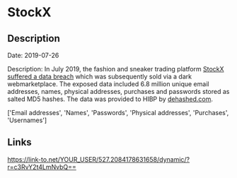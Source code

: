 # StockX

## Description

Date: 2019-07-26

Description:
In July 2019, the fashion and sneaker trading platform <a href="https://stockx.com/news/update-on-data-security-issue/" target="_blank" rel="noopener">StockX suffered a data breach</a> which was subsequently sold via a dark webmarketplace. The exposed data included 6.8 million unique email addresses, names, physical addresses, purchases and passwords stored as salted MD5 hashes. The data was provided to HIBP by <a href="https://dehashed.com/" target="_blank" rel="noopener">dehashed.com</a>.


['Email addresses', 'Names', 'Passwords', 'Physical addresses', 'Purchases', 'Usernames']

## Links

https://link-to.net/YOUR_USER/527.2084178631658/dynamic/?r=c3RvY2t4LmNvbQ==